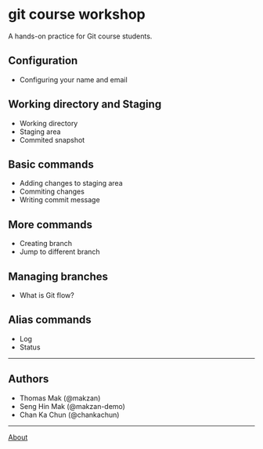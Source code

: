 # git course workshop

A hands-on practice for Git course students.

## Configuration

- Configuring your name and email

## Working directory and Staging

- Working directory
- Staging area
- Commited snapshot

## Basic commands

- Adding changes to staging area
- Commiting changes
- Writing commit message

## More commands

- Creating branch
- Jump to different branch

## Managing branches

- What is Git flow?

## Alias commands

- Log
- Status

------

## Authors

- Thomas Mak (@makzan)
- Seng Hin Mak (@makzan-demo)
- Chan Ka Chun (@chankachun)

-----

[About](./about.md)
